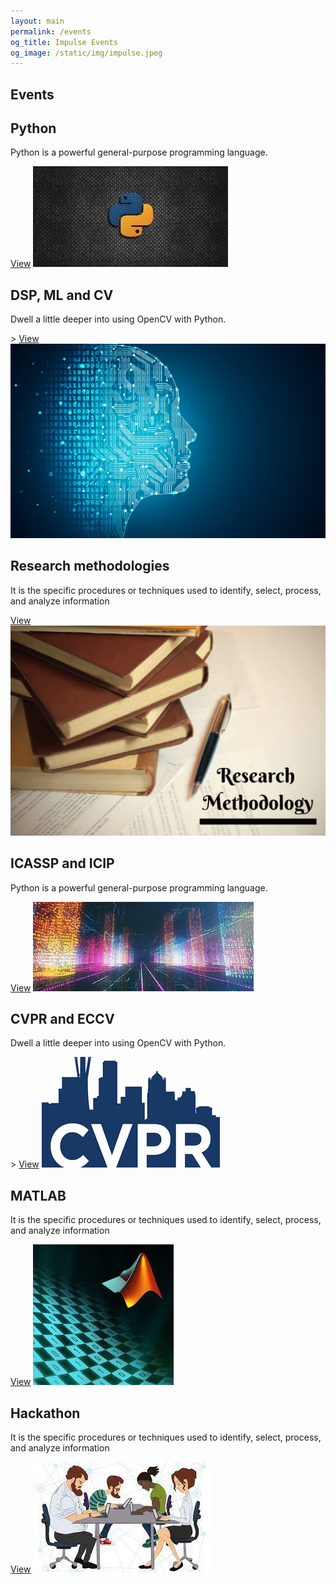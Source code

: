 ```yaml
---
layout: main
permalink: /events
og_title: Impulse Events
og_image: /static/img/impulse.jpeg
---
```



<section class="events-section" id="events">
            <div class="section-title padd-15">
                <h1> Events  </h1>
            </div>
            <div class="event-container">
                <div class="box-event">
                    <h1>Python </h1>
                    <p>Python is a powerful general-purpose programming language.</p>
                    <i class="fa fa-angle-right"></i><a href="/python">View</a>
                    <img src="/static/img/events/python.jpeg" alt="">
                </div>
                <div class="box-event">
                    <h1>DSP, ML and CV</h1>
                    <p>Dwell a little deeper into using OpenCV with Python.</p>>
                    <i class="fa fa-angle-right"></i><a href="/dsp-ml-cv">View</a>
                    <img src="/static/img/events/ml.jpg" alt="">
                </div>
                <div class="box-event">
                    <h1>Research methodologies </h1>
                    <p>It is the specific procedures or techniques used to identify, select, process, and analyze information</p>
                    <i class="fa fa-angle-right"></i><a href="/research-methodologies">View</a>
                    <img src="/static/img/events/research.png" alt="">
                </div>
                <div class="box-event">
                    <h1>ICASSP and ICIP </h1>
                    <p>Python is a powerful general-purpose programming language.</p>
                    <i class="fa fa-angle-right"></i><a href="/icassp-icip">View</a>
                    <img src="/static/img/events/icip.jpeg" alt="">
                </div>
                <div class="box-event">
                    <h1>CVPR and ECCV</h1>
                    <p>Dwell a little deeper into using OpenCV with Python.</p>>
                    <i class="fa fa-angle-right"></i><a href="/cvpr-eccv">View</a>
                    <img src="/static/img/events/cvpr.png" alt="">
                </div>
                <div class="box-event">
                    <h1>MATLAB</h1>
                    <p>It is the specific procedures or techniques used to identify, select, process, and analyze information</p>
                    <i class="fa fa-angle-right"></i><a href="/matlab">View</a>
                    <img src="/static/img/events/matlab.jpeg" alt="">
                </div>
                <div class="box-event">
                    <h1>Hackathon</h1>
                    <p>It is the specific procedures or techniques used to identify, select, process, and analyze information</p>
                    <i class="fa fa-angle-right"></i><a href="/coming-soon">View</a>
                    <img src="/static/img/events/hackathon.jpeg" alt="">
                </div>
            </div>
</section>
